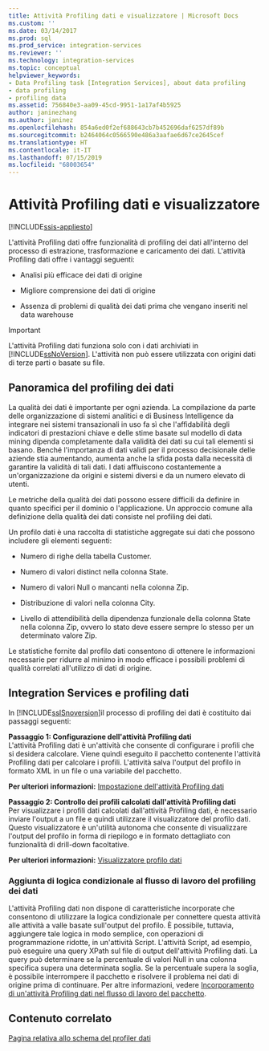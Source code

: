 ```yaml
---
title: Attività Profiling dati e visualizzatore | Microsoft Docs
ms.custom: ''
ms.date: 03/14/2017
ms.prod: sql
ms.prod_service: integration-services
ms.reviewer: ''
ms.technology: integration-services
ms.topic: conceptual
helpviewer_keywords:
- Data Profiling task [Integration Services], about data profiling
- data profiling
- profiling data
ms.assetid: 756840e3-aa09-45cd-9951-1a17af4b5925
author: janinezhang
ms.author: janinez
ms.openlocfilehash: 854a6ed0f2ef688643cb7b452696daf6257df89b
ms.sourcegitcommit: b2464064c0566590e486a3aafae6d67ce2645cef
ms.translationtype: HT
ms.contentlocale: it-IT
ms.lasthandoff: 07/15/2019
ms.locfileid: "68003654"
---
```

# <a name="data-profiling-task-and-viewer"></a>Attività Profiling dati e visualizzatore

[!INCLUDE[ssis-appliesto](../../includes/ssis-appliesto-ssvrpluslinux-asdb-asdw-xxx.md)]


  L'attività Profiling dati offre funzionalità di profiling dei dati all'interno del processo di estrazione, trasformazione e caricamento dei dati. L'attività Profiling dati offre i vantaggi seguenti:  
  
-   Analisi più efficace dei dati di origine  
  
-   Migliore comprensione dei dati di origine  
  
-   Assenza di problemi di qualità dei dati prima che vengano inseriti nel data warehouse  
  
> [!IMPORTANT]  
>  L'attività Profiling dati funziona solo con i dati archiviati in [!INCLUDE[ssNoVersion](../../includes/ssnoversion-md.md)]. L'attività non può essere utilizzata con origini dati di terze parti o basate su file.  
  
## <a name="data-profiling-overview"></a>Panoramica del profiling dei dati  
 La qualità dei dati è importante per ogni azienda. La compilazione da parte delle organizzazione di sistemi analitici e di Business Intelligence da integrare nei sistemi transazionali in uso fa sì che l'affidabilità degli indicatori di prestazioni chiave e delle stime basate sul modello di data mining dipenda completamente dalla validità dei dati su cui tali elementi si basano. Benché l'importanza di dati validi per il processo decisionale delle aziende stia aumentando, aumenta anche la sfida posta dalla necessità di garantire la validità di tali dati. I dati affluiscono costantemente a un'organizzazione da origini e sistemi diversi e da un numero elevato di utenti.  
  
 Le metriche della qualità dei dati possono essere difficili da definire in quanto specifici per il dominio o l'applicazione. Un approccio comune alla definizione della qualità dei dati consiste nel profiling dei dati.  
  
 Un profilo dati è una raccolta di statistiche aggregate sui dati che possono includere gli elementi seguenti:  
  
-   Numero di righe della tabella Customer.  
  
-   Numero di valori distinct nella colonna State.  
  
-   Numero di valori Null o mancanti nella colonna Zip.  
  
-   Distribuzione di valori nella colonna City.  
  
-   Livello di attendibilità della dipendenza funzionale della colonna State nella colonna Zip, ovvero lo stato deve essere sempre lo stesso per un determinato valore Zip.  
  
 Le statistiche fornite dal profilo dati consentono di ottenere le informazioni necessarie per ridurre al minimo in modo efficace i possibili problemi di qualità correlati all'utilizzo di dati di origine.  
  
## <a name="integration-services-and-data-profiling"></a>Integration Services e profiling dati  
 In [!INCLUDE[ssISnoversion](../../includes/ssisnoversion-md.md)]il processo di profiling dei dati è costituito dai passaggi seguenti:  
  
 **Passaggio 1: Configurazione dell'attività Profiling dati**  
 L'attività Profiling dati è un'attività che consente di configurare i profili che si desidera calcolare. Viene quindi eseguito il pacchetto contenente l'attività Profiling dati per calcolare i profili. L'attività salva l'output del profilo in formato XML in un file o una variabile del pacchetto.  
  
 **Per ulteriori informazioni:** [Impostazione dell'attività Profiling dati](../../integration-services/control-flow/setup-of-the-data-profiling-task.md)  
  
 **Passaggio 2: Controllo dei profili calcolati dall'attività Profiling dati**  
 Per visualizzare i profili dati calcolati dall'attività Profiling dati, è necessario inviare l'output a un file e quindi utilizzare il visualizzatore del profilo dati. Questo visualizzatore è un'utilità autonoma che consente di visualizzare l'output del profilo in forma di riepilogo e in formato dettagliato con funzionalità di drill-down facoltative.  
  
 **Per ulteriori informazioni:** [Visualizzatore profilo dati](../../integration-services/control-flow/data-profile-viewer.md)  
  
### <a name="addition-of-conditional-logic-to-the-data-profiling-workflow"></a>Aggiunta di logica condizionale al flusso di lavoro del profiling dei dati  
 L'attività Profiling dati non dispone di caratteristiche incorporate che consentono di utilizzare la logica condizionale per connettere questa attività alle attività a valle basate sull'output del profilo. È possibile, tuttavia, aggiungere tale logica in modo semplice, con operazioni di programmazione ridotte, in un'attività Script. L'attività Script, ad esempio, può eseguire una query XPath sul file di output dell'attività Profiling dati. La query può determinare se la percentuale di valori Null in una colonna specifica supera una determinata soglia. Se la percentuale supera la soglia, è possibile interrompere il pacchetto e risolvere il problema nei dati di origine prima di continuare. Per altre informazioni, vedere [Incorporamento di un'attività Profiling dati nel flusso di lavoro del pacchetto](../../integration-services/control-flow/incorporate-a-data-profiling-task-in-package-workflow.md).  
  
## <a name="related-content"></a>Contenuto correlato  
 [Pagina relativa allo schema del profiler dati](https://go.microsoft.com/fwlink/?LinkId=251524)  
  
  
